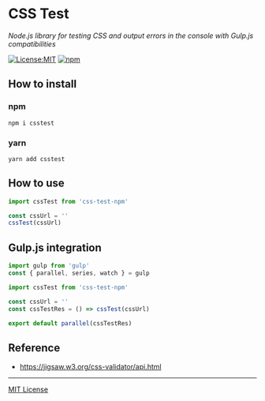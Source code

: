 # CSS Test

_Node.js library for testing CSS and output errors in the console with Gulp.js compatibilities_

[![License:MIT](https://img.shields.io/badge/License-MIT-blue.svg)](https://github.com/andreymatin/css-test/LICENSE)
[![npm](https://img.shields.io/npm/v/css-test-npm.svg)](https://www.npmjs.com/package/css-test-npm)


## How to install

### npm

```shell
npm i csstest
```

### yarn

```shell
yarn add csstest
```

## How to use

```javascript
import cssTest from 'css-test-npm'

const cssUrl = ''
cssTest(cssUrl)
```

## Gulp.js integration

```javascript
import gulp from 'gulp'
const { parallel, series, watch } = gulp

import cssTest from 'css-test-npm'

const cssUrl = ''
const cssTestRes = () => cssTest(cssUrl)

export default parallel(cssTestRes)
```

## Reference

- https://jigsaw.w3.org/css-validator/api.html


---
[MIT License](LICENSE)